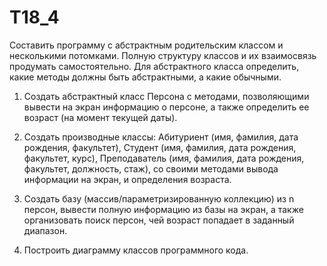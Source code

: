 # T18_4

Составить программу с абстрактным родительским классом и несколькими потомками. Полную структуру классов и их взаимосвязь продумать самостоятельно. Для абстрактного класса определить, какие методы должны быть абстрактными, а какие обычными.

1. Создать абстрактный класс Персона с методами, позволяющими вывести на экран информацию о персоне, а также определить ее возраст (на момент текущей даты). 

2. Создать производные классы: Абитуриент (имя, фамилия, дата рождения, факультет), Студент (имя, фамилия, дата рождения, факультет, курс), Преподаватель (имя, фамилия, дата рождения, факультет, должность, стаж), со своими методами вывода информации на экран, и определения возраста. 

3. Создать базу (массив/параметризированную коллекцию) из n персон, вывести полную информацию из базы на экран, а также организовать поиск персон, чей возраст попадает в заданный диапазон.

4. Построить диаграмму классов программного кода.
